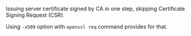 Issuing server certificate signed by CA in one step, skipping Certificate Signing Request (CSR).

Using `-x509` option with `openssl req` command provides for that.